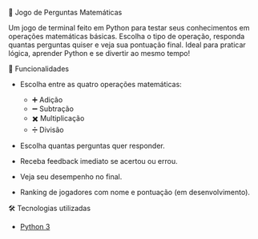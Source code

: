 🧠 Jogo de Perguntas Matemáticas

Um jogo de terminal feito em Python para testar seus conhecimentos em operações matemáticas básicas. Escolha o tipo de operação, responda quantas perguntas quiser e veja sua pontuação final. Ideal para praticar lógica, aprender Python e se divertir ao mesmo tempo!

🚀 Funcionalidades

- Escolha entre as quatro operações matemáticas:
  - ➕ Adição
  - ➖ Subtração
  - ✖️ Multiplicação
  - ➗ Divisão
  
- Escolha quantas perguntas quer responder.
- Receba feedback imediato se acertou ou errou.
- Veja seu desempenho no final.
- Ranking de jogadores com nome e pontuação (em desenvolvimento).

🛠️ Tecnologias utilizadas

- [Python 3](https://www.python.org/)

